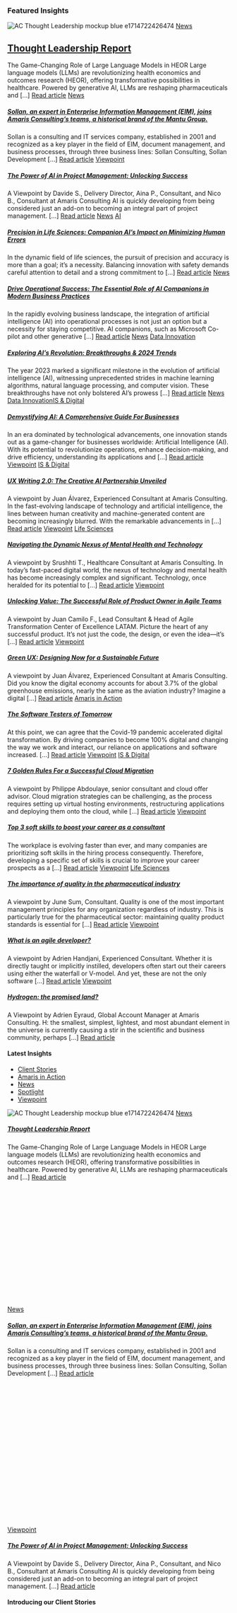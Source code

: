 ### Featured Insights
![AC Thought Leadership mockup blue e1714722426474](https://amaris.com/wp-content/uploads/2024/05/AC_Thought_Leadership_mockup-blue-e1714722426474-1024x575.png)
[News](https://amaris.com/news/)
##  [ Thought Leadership Report ](https://amaris.com/insights/news/thought-leadership-report/)
The Game-Changing Role of Large Language Models in HEOR Large language models (LLMs) are revolutionizing health economics and outcomes research (HEOR), offering transformative possibilities in healthcare. Powered by generative AI, LLMs are reshaping pharmaceuticals and […]
[Read article](https://amaris.com/insights/news/thought-leadership-report/)
[News](https://amaris.com/news/)
#####  [Sollan, an expert in Enterprise Information Management (EIM), joins Amaris Consulting’s teams, a historical brand of the Mantu Group.](https://amaris.com/insights/news/sollan-an-expert-in-enterprise-information-management-eim-joins-amaris-consultings-teams-a-historical-brand-of-the-mantu-group/)
Sollan is a consulting and IT services company, established in 2001 and recognized as a key player in the field of EIM, document management, and business processes, through three business lines: Sollan Consulting, Sollan Development […]
[Read article](https://amaris.com/insights/news/sollan-an-expert-in-enterprise-information-management-eim-joins-amaris-consultings-teams-a-historical-brand-of-the-mantu-group/)
[Viewpoint](https://amaris.com/viewpoint/)
#####  [The Power of AI in Project Management: Unlocking Success](https://amaris.com/insights/viewpoint/ai-in-project-management/)
A Viewpoint by Davide S., Delivery Director, Aina P., Consultant, and Nico B., Consultant at Amaris Consulting AI is quickly developing from being considered just an add-on to becoming an integral part of project management. […]
[Read article](https://amaris.com/insights/viewpoint/ai-in-project-management/)
[News](https://amaris.com/news/) [AI](https://amaris.com/insights/tag/ai/)
#####  [Precision in Life Sciences: Companion AI’s Impact on Minimizing Human Errors](https://amaris.com/insights/news/precision-life-sciences-companion-ai/)
In the dynamic field of life sciences, the pursuit of precision and accuracy is more than a goal; it’s a necessity. Balancing innovation with safety demands careful attention to detail and a strong commitment to […]
[Read article](https://amaris.com/insights/news/precision-life-sciences-companion-ai/)
[News](https://amaris.com/news/)
#####  [Drive Operational Success: The Essential Role of AI Companions in Modern Business Practices](https://amaris.com/insights/news/ai-companions-in-business-practices/)
In the rapidly evolving business landscape, the integration of artificial intelligence (AI) into operational processes is not just an option but a necessity for staying competitive. AI companions, such as Microsoft Co-pilot and other generative […]
[Read article](https://amaris.com/insights/news/ai-companions-in-business-practices/)
[News](https://amaris.com/news/) [Data Innovation](https://amaris.com/business-line/is-and-digital/data-innovation/)
#####  [Exploring AI’s Revolution: Breakthroughs & 2024 Trends](https://amaris.com/insights/news/ai-trends-2024/)
The year 2023 marked a significant milestone in the evolution of artificial intelligence (AI), witnessing unprecedented strides in machine learning algorithms, natural language processing, and computer vision. These breakthroughs have not only bolstered AI’s prowess […]
[Read article](https://amaris.com/insights/news/ai-trends-2024/)
[News](https://amaris.com/news/) [Data Innovation](https://amaris.com/business-line/is-and-digital/data-innovation/)[IS & Digital](https://amaris.com/business-line/is-and-digital/)
#####  [Demystifying AI: A Comprehensive Guide For Businesses](https://amaris.com/insights/news/ai-comprehensive-guide-for-businesses/)
In an era dominated by technological advancements, one innovation stands out as a game-changer for businesses worldwide: Artificial Intelligence (AI). With its potential to revolutionize operations, enhance decision-making, and drive efficiency, understanding its applications and […]
[Read article](https://amaris.com/insights/news/ai-comprehensive-guide-for-businesses/)
[Viewpoint](https://amaris.com/viewpoint/) [IS & Digital](https://amaris.com/business-line/is-and-digital/)
#####  [UX Writing 2.0: The Creative AI Partnership Unveiled](https://amaris.com/insights/viewpoint/ux-writing-ai-partnership-unveiled/)
A viewpoint by Juan Álvarez, Experienced Consultant at Amaris Consulting. In the fast-evolving landscape of technology and artificial intelligence, the lines between human creativity and machine-generated content are becoming increasingly blurred. With the remarkable advancements in […]
[Read article](https://amaris.com/insights/viewpoint/ux-writing-ai-partnership-unveiled/)
[Viewpoint](https://amaris.com/viewpoint/) [Life Sciences](https://amaris.com/business-line/life-sciences/)
#####  [Navigating the Dynamic Nexus of Mental Health and Technology](https://amaris.com/insights/viewpoint/nexus-technology-mental-health/)
A viewpoint by Srushhti T., Healthcare Consultant at Amaris Consulting. In today’s fast-paced digital world, the nexus of technology and mental health has become increasingly complex and significant. Technology, once heralded for its potential to […]
[Read article](https://amaris.com/insights/viewpoint/nexus-technology-mental-health/)
[Viewpoint](https://amaris.com/viewpoint/)
#####  [Unlocking Value: The Successful Role of Product Owner in Agile Teams](https://amaris.com/insights/viewpoint/product-owners-in-agile-teams/)
A viewpoint by Juan Camilo F., Lead Consultant & Head of Agile Transformation Center of Excellence LATAM. Picture the heart of any successful product. It’s not just the code, the design, or even the idea—it’s […]
[Read article](https://amaris.com/insights/viewpoint/product-owners-in-agile-teams/)
[Viewpoint](https://amaris.com/viewpoint/)
#####  [Green UX: Designing Now for a Sustainable Future](https://amaris.com/insights/viewpoint/the-power-of-green-ux/)
A viewpoint by Juan Álvarez, Experienced Consultant at Amaris Consulting. Did you know the digital economy accounts for about 3.7% of the global greenhouse emissions, nearly the same as the aviation industry? Imagine a digital […]
[Read article](https://amaris.com/insights/viewpoint/the-power-of-green-ux/)
[Amaris in Action](https://amaris.com/amaris-in-action/)
#####  [The Software Testers of Tomorrow](https://amaris.com/insights/amaris-in-action/software-testers/)
At this point, we can agree that the Covid-19 pandemic accelerated digital transformation. By driving companies to become 100% digital and changing the way we work and interact, our reliance on applications and software increased. […]
[Read article](https://amaris.com/insights/amaris-in-action/software-testers/)
[Viewpoint](https://amaris.com/viewpoint/) [IS & Digital](https://amaris.com/business-line/is-and-digital/)
#####  [7 Golden Rules For a Successful Cloud Migration](https://amaris.com/insights/viewpoint/cloud-migration/)
A viewpoint by Philippe Abdoulaye, senior consultant and cloud offer advisor. Cloud migration strategies can be challenging, as the process requires setting up virtual hosting environments, restructuring applications and deploying them onto the cloud, while […]
[Read article](https://amaris.com/insights/viewpoint/cloud-migration/)
[Viewpoint](https://amaris.com/viewpoint/)
#####  [Top 3 soft skills to boost your career as a consultant](https://amaris.com/insights/viewpoint/soft-skills-consultant/)
The workplace is evolving faster than ever, and many companies are prioritizing soft skills in the hiring process consequently. Therefore, developing a specific set of skills is crucial to improve your career prospects as a […]
[Read article](https://amaris.com/insights/viewpoint/soft-skills-consultant/)
[Viewpoint](https://amaris.com/viewpoint/) [Life Sciences](https://amaris.com/business-line/life-sciences/)
#####  [The importance of quality in the pharmaceutical industry](https://amaris.com/insights/viewpoint/quality-pharmaceutical-industry/)
A viewpoint by June Sum, Consultant. Quality is one of the most important management principles for any organization regardless of industry. This is particularly true for the pharmaceutical sector: maintaining quality product standards is essential for […]
[Read article](https://amaris.com/insights/viewpoint/quality-pharmaceutical-industry/)
[Viewpoint](https://amaris.com/viewpoint/)
#####  [What is an agile developer?](https://amaris.com/insights/viewpoint/agile-developer/)
A viewpoint by Adrien Handjani, Experienced Consultant. Whether it is directly taught or implicitly instilled, developers often start out their careers using either the waterfall or V-model. And yet, these are not the only software […]
[Read article](https://amaris.com/insights/viewpoint/agile-developer/)
[Viewpoint](https://amaris.com/viewpoint/)
#####  [Hydrogen: the promised land?](https://amaris.com/insights/viewpoint/hydrogen-promised-land/)
A Viewpoint by Adrien Eyraud, Global Account Manager at Amaris Consulting. H: the smallest, simplest, lightest, and most abundant element in the universe is currently causing a stir in the scientific and business community, perhaps […]
[Read article](https://amaris.com/insights/viewpoint/hydrogen-promised-land/)
#### Latest Insights
  * [Client Stories ](https://amaris.com/client-stories)
  * [Amaris in Action](https://amaris.com/amaris-in-action/)
  * [News](https://amaris.com/news/)
  * [Spotlight](https://amaris.com/spotlight/)
  * [Viewpoint](https://amaris.com/viewpoint/)


![AC Thought Leadership mockup blue e1714722426474](https://amaris.com/wp-content/uploads/2024/05/AC_Thought_Leadership_mockup-blue-e1714722426474-1024x575.png)
[News](https://amaris.com/news/)
##### [Thought Leadership Report](https://amaris.com/insights/news/thought-leadership-report/)
The Game-Changing Role of Large Language Models in HEOR Large language models (LLMs) are revolutionizing health economics and outcomes research (HEOR), offering transformative possibilities in healthcare. Powered by generative AI, LLMs are reshaping pharmaceuticals and […]
[Read article](https://amaris.com/insights/news/thought-leadership-report/)
![AdobeStock 631039564](data:image/svg+xml,%3Csvg%20xmlns='http://www.w3.org/2000/svg'%20viewBox='0%200%20640%20359'%3E%3C/svg%3E)
[News](https://amaris.com/news/)
##### [Sollan, an expert in Enterprise Information Management (EIM), joins Amaris Consulting’s teams, a historical brand of the Mantu Group.](https://amaris.com/insights/news/sollan-an-expert-in-enterprise-information-management-eim-joins-amaris-consultings-teams-a-historical-brand-of-the-mantu-group/)
Sollan is a consulting and IT services company, established in 2001 and recognized as a key player in the field of EIM, document management, and business processes, through three business lines: Sollan Consulting, Sollan Development […]
[Read article](https://amaris.com/insights/news/sollan-an-expert-in-enterprise-information-management-eim-joins-amaris-consultings-teams-a-historical-brand-of-the-mantu-group/)
![project management](data:image/svg+xml,%3Csvg%20xmlns='http://www.w3.org/2000/svg'%20viewBox='0%200%20640%20427'%3E%3C/svg%3E)
[Viewpoint](https://amaris.com/viewpoint/)
##### [The Power of AI in Project Management: Unlocking Success](https://amaris.com/insights/viewpoint/ai-in-project-management/)
A Viewpoint by Davide S., Delivery Director, Aina P., Consultant, and Nico B., Consultant at Amaris Consulting AI is quickly developing from being considered just an add-on to becoming an integral part of project management. […]
[Read article](https://amaris.com/insights/viewpoint/ai-in-project-management/)
#### Introducing our Client Stories
![AdobeStock 1204576816](data:image/svg+xml,%3Csvg%20xmlns='http://www.w3.org/2000/svg'%20viewBox='0%200%20640%20416'%3E%3C/svg%3E)
##  [ How Smart QA Strategies Transformed Deployment and Reliability for a Leading Insurance Provider ](https://amaris.com/client-story/qa-strategies-for-insurance-provider/)
Enhancing deployment speed and product reliability through smart QA strategies for a leading insurance provider.
[Read client story](https://amaris.com/client-story/qa-strategies-for-insurance-provider/)
#####  [Optimizing Time-to-Market and Software Delivery for a Leading Digital Insurance Provider](https://amaris.com/client-story/optimizing-software-for-insurance-provider/)
Accelerating software delivery and enhancing quality for a leading digital insurance provider in Spain.
[Read client story](https://amaris.com/client-story/optimizing-software-for-insurance-provider/)
#####  [Reaching New Heights of Innovation: Seamless Tech Upgrades for a Global Sporting Events Leader](https://amaris.com/client-story/reaching-new-heights-of-innovation-seamless-tech-upgrades-for-a-global-sporting-events-leader/)
Enhancing reliability and user experience for a global sporting events leader through QA support, DevOps training and expert coaching.
[Read client story](https://amaris.com/client-story/reaching-new-heights-of-innovation-seamless-tech-upgrades-for-a-global-sporting-events-leader/)
#####  [Boosting Operational Efficiency & Software Quality for a Top Insurance Company in Barcelona](https://amaris.com/client-story/boosting-operational-efficiency-software-quality-for-a-top-insurance-company-in-barcelona/)
Improving the operational efficiency, software quality, and scalability of a leading insurance company in Barcelona through a comprehensive QA transformation.
[Read client story](https://amaris.com/client-story/boosting-operational-efficiency-software-quality-for-a-top-insurance-company-in-barcelona/)
[ Discover all the stories ](https://amaris.com/client-stories)
![companion AI](data:image/svg+xml,%3Csvg%20xmlns='http://www.w3.org/2000/svg'%20viewBox='0%200%20640%20427'%3E%3C/svg%3E)
[News](https://amaris.com/news/) [AI](https://amaris.com/insights/tag/ai/)
##### [Precision in Life Sciences: Companion AI’s Impact on Minimizing Human Errors](https://amaris.com/insights/news/precision-life-sciences-companion-ai/)
In the dynamic field of life sciences, the pursuit of precision and accuracy is more than a goal; it’s a necessity. Balancing innovation with safety demands careful attention to detail and a strong commitment to […]
[Read article](https://amaris.com/insights/news/precision-life-sciences-companion-ai/)
![ai companions](data:image/svg+xml,%3Csvg%20xmlns='http://www.w3.org/2000/svg'%20viewBox='0%200%20640%20427'%3E%3C/svg%3E)
[News](https://amaris.com/news/)
##### [Drive Operational Success: The Essential Role of AI Companions in Modern Business Practices](https://amaris.com/insights/news/ai-companions-in-business-practices/)
In the rapidly evolving business landscape, the integration of artificial intelligence (AI) into operational processes is not just an option but a necessity for staying competitive. AI companions, such as Microsoft Co-pilot and other generative […]
[Read article](https://amaris.com/insights/news/ai-companions-in-business-practices/)
![AI](data:image/svg+xml,%3Csvg%20xmlns='http://www.w3.org/2000/svg'%20viewBox='0%200%20640%20427'%3E%3C/svg%3E)
[News](https://amaris.com/news/) [Data Innovation](https://amaris.com/business-line/is-and-digital/data-innovation/)
##### [Exploring AI’s Revolution: Breakthroughs & 2024 Trends](https://amaris.com/insights/news/ai-trends-2024/)
The year 2023 marked a significant milestone in the evolution of artificial intelligence (AI), witnessing unprecedented strides in machine learning algorithms, natural language processing, and computer vision. These breakthroughs have not only bolstered AI’s prowess […]
[Read article](https://amaris.com/insights/news/ai-trends-2024/)
![AI](data:image/svg+xml,%3Csvg%20xmlns='http://www.w3.org/2000/svg'%20viewBox='0%200%20640%20427'%3E%3C/svg%3E)
[News](https://amaris.com/news/) [Data Innovation](https://amaris.com/business-line/is-and-digital/data-innovation/)[IS & Digital](https://amaris.com/business-line/is-and-digital/)
##### [Demystifying AI: A Comprehensive Guide For Businesses](https://amaris.com/insights/news/ai-comprehensive-guide-for-businesses/)
In an era dominated by technological advancements, one innovation stands out as a game-changer for businesses worldwide: Artificial Intelligence (AI). With its potential to revolutionize operations, enhance decision-making, and drive efficiency, understanding its applications and […]
[Read article](https://amaris.com/insights/news/ai-comprehensive-guide-for-businesses/)
![UX writing](data:image/svg+xml,%3Csvg%20xmlns='http://www.w3.org/2000/svg'%20viewBox='0%200%20640%20453'%3E%3C/svg%3E)
[Viewpoint](https://amaris.com/viewpoint/) [IS & Digital](https://amaris.com/business-line/is-and-digital/)
##### [UX Writing 2.0: The Creative AI Partnership Unveiled](https://amaris.com/insights/viewpoint/ux-writing-ai-partnership-unveiled/)
A viewpoint by Juan Álvarez, Experienced Consultant at Amaris Consulting. In the fast-evolving landscape of technology and artificial intelligence, the lines between human creativity and machine-generated content are becoming increasingly blurred. With the remarkable advancements in […]
[Read article](https://amaris.com/insights/viewpoint/ux-writing-ai-partnership-unveiled/)
![mental health](data:image/svg+xml,%3Csvg%20xmlns='http://www.w3.org/2000/svg'%20viewBox='0%200%20640%20453'%3E%3C/svg%3E)
[Viewpoint](https://amaris.com/viewpoint/) [Life Sciences](https://amaris.com/business-line/life-sciences/)
##### [Navigating the Dynamic Nexus of Mental Health and Technology](https://amaris.com/insights/viewpoint/nexus-technology-mental-health/)
A viewpoint by Srushhti T., Healthcare Consultant at Amaris Consulting. In today’s fast-paced digital world, the nexus of technology and mental health has become increasingly complex and significant. Technology, once heralded for its potential to […]
[Read article](https://amaris.com/insights/viewpoint/nexus-technology-mental-health/)
![Product Owner](data:image/svg+xml,%3Csvg%20xmlns='http://www.w3.org/2000/svg'%20viewBox='0%200%20640%20453'%3E%3C/svg%3E)
[Viewpoint](https://amaris.com/viewpoint/)
##### [Unlocking Value: The Successful Role of Product Owner in Agile Teams](https://amaris.com/insights/viewpoint/product-owners-in-agile-teams/)
A viewpoint by Juan Camilo F., Lead Consultant & Head of Agile Transformation Center of Excellence LATAM. Picture the heart of any successful product. It’s not just the code, the design, or even the idea—it’s […]
[Read article](https://amaris.com/insights/viewpoint/product-owners-in-agile-teams/)
![Green UX](data:image/svg+xml,%3Csvg%20xmlns='http://www.w3.org/2000/svg'%20viewBox='0%200%20640%20453'%3E%3C/svg%3E)
[Viewpoint](https://amaris.com/viewpoint/)
##### [Green UX: Designing Now for a Sustainable Future](https://amaris.com/insights/viewpoint/the-power-of-green-ux/)
A viewpoint by Juan Álvarez, Experienced Consultant at Amaris Consulting. Did you know the digital economy accounts for about 3.7% of the global greenhouse emissions, nearly the same as the aviation industry? Imagine a digital […]
[Read article](https://amaris.com/insights/viewpoint/the-power-of-green-ux/)
![software testers](data:image/svg+xml,%3Csvg%20xmlns='http://www.w3.org/2000/svg'%20viewBox='0%200%20640%20453'%3E%3C/svg%3E)
[Amaris in Action](https://amaris.com/amaris-in-action/)
##### [The Software Testers of Tomorrow](https://amaris.com/insights/amaris-in-action/software-testers/)
At this point, we can agree that the Covid-19 pandemic accelerated digital transformation. By driving companies to become 100% digital and changing the way we work and interact, our reliance on applications and software increased. […]
[Read article](https://amaris.com/insights/amaris-in-action/software-testers/)
![Cloud Migration](data:image/svg+xml,%3Csvg%20xmlns='http://www.w3.org/2000/svg'%20viewBox='0%200%20640%20548'%3E%3C/svg%3E)
[Viewpoint](https://amaris.com/viewpoint/) [IS & Digital](https://amaris.com/business-line/is-and-digital/)
##### [7 Golden Rules For a Successful Cloud Migration](https://amaris.com/insights/viewpoint/cloud-migration/)
A viewpoint by Philippe Abdoulaye, senior consultant and cloud offer advisor. Cloud migration strategies can be challenging, as the process requires setting up virtual hosting environments, restructuring applications and deploying them onto the cloud, while […]
[Read article](https://amaris.com/insights/viewpoint/cloud-migration/)
![The importance of soft skills in the workplace as a consultant](data:image/svg+xml,%3Csvg%20xmlns='http://www.w3.org/2000/svg'%20viewBox='0%200%20640%20406'%3E%3C/svg%3E)
[Viewpoint](https://amaris.com/viewpoint/)
##### [Top 3 soft skills to boost your career as a consultant](https://amaris.com/insights/viewpoint/soft-skills-consultant/)
The workplace is evolving faster than ever, and many companies are prioritizing soft skills in the hiring process consequently. Therefore, developing a specific set of skills is crucial to improve your career prospects as a […]
[Read article](https://amaris.com/insights/viewpoint/soft-skills-consultant/)
![The importance of Quality in the Pharmaceutical Industry](data:image/svg+xml,%3Csvg%20xmlns='http://www.w3.org/2000/svg'%20viewBox='0%200%20640%20521'%3E%3C/svg%3E)
[Viewpoint](https://amaris.com/viewpoint/) [Life Sciences](https://amaris.com/business-line/life-sciences/)
##### [The importance of quality in the pharmaceutical industry](https://amaris.com/insights/viewpoint/quality-pharmaceutical-industry/)
A viewpoint by June Sum, Consultant. Quality is one of the most important management principles for any organization regardless of industry. This is particularly true for the pharmaceutical sector: maintaining quality product standards is essential for […]
[Read article](https://amaris.com/insights/viewpoint/quality-pharmaceutical-industry/)
![Agile Developer](data:image/svg+xml,%3Csvg%20xmlns='http://www.w3.org/2000/svg'%20viewBox='0%200%20640%20521'%3E%3C/svg%3E)
[Viewpoint](https://amaris.com/viewpoint/)
##### [What is an agile developer?](https://amaris.com/insights/viewpoint/agile-developer/)
A viewpoint by Adrien Handjani, Experienced Consultant. Whether it is directly taught or implicitly instilled, developers often start out their careers using either the waterfall or V-model. And yet, these are not the only software […]
[Read article](https://amaris.com/insights/viewpoint/agile-developer/)
![Hydrogen the promised landHydrogen the promised land](data:image/svg+xml,%3Csvg%20xmlns='http://www.w3.org/2000/svg'%20viewBox='0%200%20640%20521'%3E%3C/svg%3E)
[Viewpoint](https://amaris.com/viewpoint/)
##### [Hydrogen: the promised land?](https://amaris.com/insights/viewpoint/hydrogen-promised-land/)
A Viewpoint by Adrien Eyraud, Global Account Manager at Amaris Consulting. H: the smallest, simplest, lightest, and most abundant element in the universe is currently causing a stir in the scientific and business community, perhaps […]
[Read article](https://amaris.com/insights/viewpoint/hydrogen-promised-land/)
![Generative AI in Cybersecurity](data:image/svg+xml,%3Csvg%20xmlns='http://www.w3.org/2000/svg'%20viewBox='0%200%20640%20410'%3E%3C/svg%3E)
[Viewpoint](https://amaris.com/viewpoint/)
##### [Generative AI in Cybersecurity: Built to Protect. Used to Attack.](https://amaris.com/insights/viewpoint/generative-ai-in-cybersecurity/)
It’s the ultimate double agent: generative AI is rewriting cyber threats and defenses alike. Here’s how to navigate the paradox before it outpaces us.
[Read article](https://amaris.com/insights/viewpoint/generative-ai-in-cybersecurity/)
![data over-engineering](data:image/svg+xml,%3Csvg%20xmlns='http://www.w3.org/2000/svg'%20viewBox='0%200%20640%20427'%3E%3C/svg%3E)
[Viewpoint](https://amaris.com/viewpoint/)
##### [Data Over-Engineering: Why More Isn’t Always Better](https://amaris.com/insights/viewpoint/data-over-engineering-amaris-viewpoint/)
Data over-engineering often starts with good intentions—future-proofing, scaling, getting it “just right.” But too much complexity, too soon, leads to bloated systems, hidden costs, and frustrated teams. 
[Read article](https://amaris.com/insights/viewpoint/data-over-engineering-amaris-viewpoint/)
![web3](data:image/svg+xml,%3Csvg%20xmlns='http://www.w3.org/2000/svg'%20viewBox='0%200%20640%20391'%3E%3C/svg%3E)
[News](https://amaris.com/news/)
##### [Web3 and the Future of Finance: How Decentralization is Reshaping the Financial Industry](https://amaris.com/insights/news/web3-and-the-future-of-finance-how-decentralization-is-reshaping-the-financial-industry/)
Web3 is redefining how we access, move, and grow money—unlocking a more open and inclusive financial system for the digital age.
[Read article](https://amaris.com/insights/news/web3-and-the-future-of-finance-how-decentralization-is-reshaping-the-financial-industry/)
![AI](data:image/svg+xml,%3Csvg%20xmlns='http://www.w3.org/2000/svg'%20viewBox='0%200%20640%20427'%3E%3C/svg%3E)
[Viewpoint](https://amaris.com/viewpoint/)
##### [The Quiet Revolution: A Smarter, More Accessible AI Future](https://amaris.com/insights/viewpoint/smarter-more-accessible-ai-future/)
A closer look at four emerging AI breakthroughs that are quietly reshaping how we build smarter, more adaptable, and more accessible technologies.
[Read article](https://amaris.com/insights/viewpoint/smarter-more-accessible-ai-future/)
![data governance](data:image/svg+xml,%3Csvg%20xmlns='http://www.w3.org/2000/svg'%20viewBox='0%200%20640%20360'%3E%3C/svg%3E)
[Viewpoint](https://amaris.com/viewpoint/)
##### [The Hidden Power of Data Governance in Financial Services](https://amaris.com/insights/viewpoint/data-governance-in-financial-services/)
In finance, trust comes down to how well data is managed and protected in a rapidly changing digital world.
[Read article](https://amaris.com/insights/viewpoint/data-governance-in-financial-services/)
![UX/UI](data:image/svg+xml,%3Csvg%20xmlns='http://www.w3.org/2000/svg'%20viewBox='0%200%20640%20359'%3E%3C/svg%3E)
[Viewpoint](https://amaris.com/viewpoint/)
##### [The Evolution of UX/UI Through Artificial Intelligence](https://amaris.com/insights/viewpoint/the-evolution-of-ux-ui-through-artificial-intelligence/)
AI is transforming UX/UI design by personalizing experiences, boosting creativity, and fostering inclusivity.
[Read article](https://amaris.com/insights/viewpoint/the-evolution-of-ux-ui-through-artificial-intelligence/)
![Data Vault and Data Mesh](data:image/svg+xml,%3Csvg%20xmlns='http://www.w3.org/2000/svg'%20viewBox='0%200%20640%20359'%3E%3C/svg%3E)
[Viewpoint](https://amaris.com/viewpoint/)
##### [Building Smarter Data Ecosystems with Data Vault and Data Mesh](https://amaris.com/insights/viewpoint/smarter-ecosystems-data-vault-data-mesh/)
By combining the strengths of Data Vault and Data Mesh, organizations can create a more flexible, scalable, and efficient data management ecosystem.
[Read article](https://amaris.com/insights/viewpoint/smarter-ecosystems-data-vault-data-mesh/)
[News](https://amaris.com/news/)
##### [Advancing Workplace Equality: Amaris Consulting France’s 2025 Gender Equality Index Results](https://amaris.com/insights/news/advancing-workplace-equality-amaris-consulting-frances-2025-gender-equality-index-results/)
In accordance with the Law of September 5, 2018, on the freedom to choose one’s professional future, Amaris Consulting France is pleased to share the results of our 2025 Gender Equality Index, based on data […]
[Read article](https://amaris.com/insights/news/advancing-workplace-equality-amaris-consulting-frances-2025-gender-equality-index-results/)
![Obesity](data:image/svg+xml,%3Csvg%20xmlns='http://www.w3.org/2000/svg'%20viewBox='0%200%20640%20427'%3E%3C/svg%3E)
[News](https://amaris.com/news/)
##### [Amaris Consulting’s Role in eprObes Consortium for Early Prevention of Obesity](https://amaris.com/insights/news/amaris-consultings-role-in-eprobes-consortium-for-early-prevention-of-obesity/)
European eprObes Week for Early Prevention of Obesity. ‘Parents as Health Architects: Key Players for Early Obesity Prevention’ Paris, 28 February 2025 – From 4 to 11 March 2025, the European eprObes Week for Early […]
[Read article](https://amaris.com/insights/news/amaris-consultings-role-in-eprobes-consortium-for-early-prevention-of-obesity/)
![nuclear energy](data:image/svg+xml,%3Csvg%20xmlns='http://www.w3.org/2000/svg'%20viewBox='0%200%20640%20359'%3E%3C/svg%3E)
[Viewpoint](https://amaris.com/viewpoint/)
##### [The Nuclear Bet: How Tech Giants Are Turning to Nuclear Energy to Power AI Growth](https://amaris.com/insights/viewpoint/nuclear-energy-to-power-ai-growth/)
Is nuclear energy the future of power, or just a temporary solution to a much larger challenge?
[Read article](https://amaris.com/insights/viewpoint/nuclear-energy-to-power-ai-growth/)
Load more posts
![Amaris Logo](data:image/svg+xml,%3Csvg%20xmlns='http://www.w3.org/2000/svg'%20viewBox='0%200%200%200'%3E%3C/svg%3E)
Amaris Consulting is your stepping stone to cross rivers of change, meet challenges, and achieve all your projects with success.
